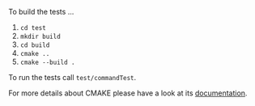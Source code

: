To build the tests ...

1. `cd test`
2. `mkdir build`
3. `cd build`
4. `cmake ..`
5. `cmake --build .`

To run the tests call `test/commandTest`.

For more details about CMAKE please have a look at its [documentation](https://cmake.org/cmake/help/v3.22/guide/tutorial/A%20Basic%20Starting%20Point.html#build-and-run).